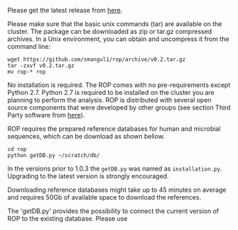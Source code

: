 Please get the latest release from [here](https://github.com/smangul1/rop/releases).

Please make sure that the basic unix commands (tar) are available on the cluster. The package  can be downloaded as zip or tar.gz compressed archives. In a Unix environment, you can obtain and uncompress it from the command line:

```
wget https://github.com/smangul1/rop/archive/v0.2.tar.gz
tar -zxvf v0.2.tar.gz
mv rop-* rop
```

No installation is required. The ROP comes with no pre-requirements except Python 2.7. Python 2.7 is required to be installed on the cluster you are planning to perform the analysis. ROP is distributed with several open source components that were developed by other groups (see section Third Party software from [here](https://sergheimangul.wordpress.com//rop/)).

ROP requires the prepared reference databases for human and microbial sequences, which can be download as shown bellow. 

```
cd rop
python getDB.py ~/scratch/db/
```

In the versions prior to 1.0.3 the `getDB.py` was named as `installation.py`. Upgrading to the latest version is strongly encouraged. 
 
Downloading reference databases might take up to  45 minutes on average and requires 50Gb of available space to download the references.

The 'getDB.py' provides the possibility to connect the current version of ROP to the existing database. Please use 


